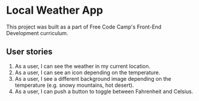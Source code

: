 <h1>Local Weather App</h1>
This project was built as a part of Free Code Camp's Front-End Development curriculum.

<h2>User stories</h2>

1. As a user, I can see the weather in my current location. 
2. As a user, I can see an icon depending on the temperature. 
3. As a user, I see a different background image depending on the temperature (e.g. snowy mountains, hot desert). 
4. As a user, I can push a button to toggle between Fahrenheit and Celsius.
